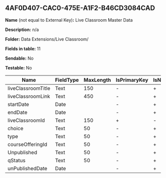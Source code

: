 ## 4AF0D407-CAC0-475E-A1F2-B46CD3084CAD

**Name** (not equal to External Key)**:** Live Classroom Master Data

**Description:** n/a

**Folder:** Data Extensions/Live Classroom/

**Fields in table:** 11

**Sendable:** No

**Testable:** No

| Name | FieldType | MaxLength | IsPrimaryKey | IsNullable | DefaultValue |
| --- | --- | --- | --- | --- | --- |
| liveClassroomTitle | Text | 150 | - | + |  |
| liveClassroomLink | Text | 450 | - | + |  |
| startDate | Date |  | - | + |  |
| endDate | Date |  | - | + |  |
| liveClassroomId | Text | 150 | + | - |  |
| choice | Text | 50 | - | + |  |
| type | Text | 50 | - | + |  |
| courseOfferingId | Text | 50 | - | + |  |
| Unpublished | Text | 50 | - | + | False |
| qStatus | Text | 50 | - | + | False |
| unPublishedDate | Date |  | - | + |  |
